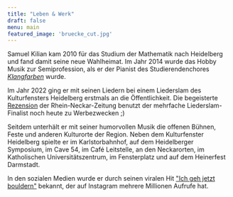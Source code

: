 ```yaml
---
title: "Leben & Werk"
draft: false
menu: main
featured_image: 'bruecke_cut.jpg'
---
```


Samuel Kilian kam 2010 für das Studium der Mathematik nach Heidelberg und fand damit seine neue Wahlheimat. Im Jahr 2014 wurde das Hobby Musik zur Semiprofession, als er der Pianist des Studierendenchores [*Klangfarben*](https://www.kuz-hd.de/gruppen/klangfarben/) wurde. 

Im Jahr 2022 ging er mit seinen Liedern bei einem Liederslam des Kulturfensters Heidelberg erstmals an die Öffentlichkeit. Die begeisterte [Rezension](https://www.rnz.de/kultur/kultur-regional_artikel,-Heidelberg-Beim-Liederslam-kann-man-sich-auch-mal-zuruecklehnen-_arid,804697.html) der Rhein-Neckar-Zeitung benutzt der mehrfache Liederslam-Finalist noch heute zu Werbezwecken ;)  

Seitdem unterhält er mit seiner humorvollen Musik die offenen Bühnen, Feste und anderen Kulturorte der Region. Neben dem Kulturfenster Heidelberg spielte er im Karlstorbahnhof, auf dem Heidelberger Symposium, im Cave 54, im Café Leitstelle, an den Neckarorten, im Katholischen Universitätszentrum, im Fensterplatz und auf dem Heinerfest Darmstadt.

In den sozialen Medien wurde er durch seinen viralen Hit ["Ich geh jetzt bouldern"](https://www.instagram.com/reel/CvMXyCHohkO/?utm_source=ig_web_copy_link&igshid=MzRlODBiNWFlZA==) bekannt, der auf Instagram mehrere Millionen Aufrufe hat.
